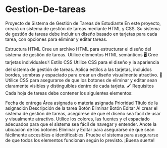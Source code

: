 # Gestion-De-tareas
Proyecto de Sistema de Gestión de Tareas de Estudiante En este proyecto, creará un sistema de gestión de tareas mediante HTML y CSS. Su sistema de gestión de tareas debe incluir un diseño basado en tarjetas para cada tarea, con opciones para eliminar y editar tareas. 

Estructura HTML
Cree un archivo HTML para estructurar el diseño del sistema de gestión de tareas.
Utilice elementos HTML semánticos 🖥️
Cree tarjetas individuales🃏
Estilo CSS
Utilice CSS para el diseño y la apariencia del sistema de gestión de tareas.
Aplica estilos a las tarjetas, incluidos bordes, sombras y espaciado para crear un diseño visualmente atractivo. 🎨
Utilice CSS para asegurarse de que los botones de eliminar y editar sean claramente visibles y distinguibles dentro de cada tarjeta. 🖌️
Requisitos
Cada hoja de tareas debe contener los siguientes elementos: 

Fecha de entrega
Área asignada o materia asignada
Prioridad
Título de la asignación
Descripción de la tarea
Botón Eliminar
Botón Editar
Al crear el sistema de gestión de tareas, asegúrese de que el diseño sea fácil de usar y visualmente atractivo. Utilice los colores, las fuentes y el espaciado adecuados para que el sistema sea fácil de navegar y entender. Anote la ubicación de los botones Eliminar y Editar para asegurarse de que sean fácilmente accesibles e identificables. Pruebe el sistema para asegurarse de que todos los elementos funcionan según lo previsto. ¡Buena suerte!